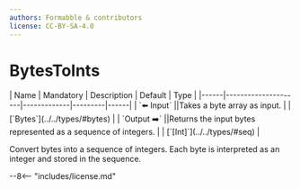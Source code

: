 ```yaml
---
authors: Formabble & contributors
license: CC-BY-SA-4.0
---
```



# BytesToInts

<div class="sh-parameters" markdown="1">
| Name | Mandatory | Description | Default | Type |
|------|---------------------|-------------|---------|------|
| `⬅️ Input` ||Takes a byte array as input. | | [`Bytes`](../../types/#bytes) |
| `Output ➡️` ||Returns the input bytes represented as a sequence of integers. | | [`[Int]`](../../types/#seq) |

</div>

Convert bytes into a sequence of integers. Each byte is interpreted as an integer and stored in the sequence.

--8<-- "includes/license.md"

